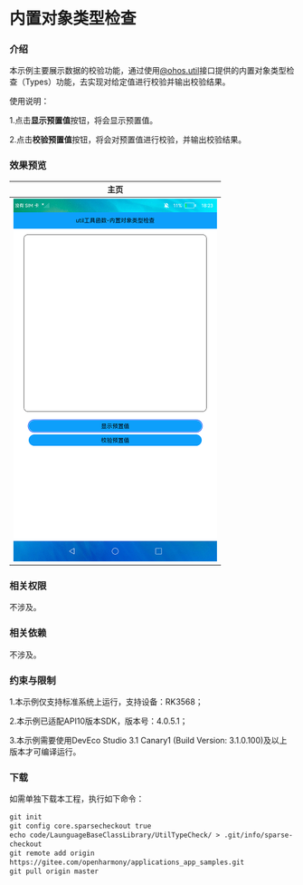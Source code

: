 # 内置对象类型检查

### 介绍

本示例主要展示数据的校验功能，通过使用[@ohos.util](https://gitee.com/openharmony/docs/blob/master/zh-cn/application-dev/reference/apis/js-apis-util.md)接口提供的内置对象类型检查（Types）功能，去实现对给定值进行校验并输出校验结果。

使用说明：

1.点击**显示预置值**按钮，将会显示预置值。

2.点击**校验预置值**按钮，将会对预置值进行校验，并输出校验结果。

### 效果预览

|主页                                  |
|---------------------------------------|
|![](screenshots/devices/main.png)|

### 相关权限

不涉及。

### 相关依赖

不涉及。

### 约束与限制

1.本示例仅支持标准系统上运行，支持设备：RK3568；

2.本示例已适配API10版本SDK，版本号：4.0.5.1；

3.本示例需要使用DevEco Studio 3.1 Canary1 (Build Version: 3.1.0.100)及以上版本才可编译运行。

### 下载

如需单独下载本工程，执行如下命令：

````
git init
git config core.sparsecheckout true
echo code/LaunguageBaseClassLibrary/UtilTypeCheck/ > .git/info/sparse-checkout
git remote add origin https://gitee.com/openharmony/applications_app_samples.git
git pull origin master
````